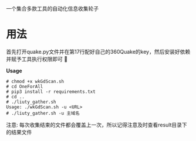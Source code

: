 一个集合多款工具的自动化信息收集轮子
# 用法
首先打开quake.py文件并在第17行配好自己的360Quake的key，然后安装好依赖并赋予工具执行权限即可 👐

**Usage**
```
# chmod +x wkGdScan.sh
# cd OneForAll
# pip3 install -r requirements.txt
# cd ..
# ./liuty_gather.sh
Usage: ./wkGdScan.sh -u <URL>
# ./liuty_gather.sh -u 主域名
```
注意: 每次收集结束的文件都会覆盖上一次，所以记得注意及时查看result目录下的结果文件